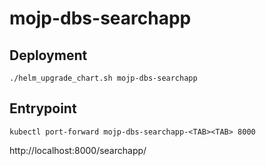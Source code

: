 # mojp-dbs-searchapp


## Deployment

```
./helm_upgrade_chart.sh mojp-dbs-searchapp
```


## Entrypoint

```
kubectl port-forward mojp-dbs-searchapp-<TAB><TAB> 8000
```

http://localhost:8000/searchapp/

